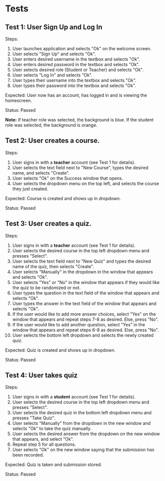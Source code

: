 # Tests
## Test 1: User Sign Up and Log In
Steps:
  1. User launches application and selects "Ok" on the welcome screen.
  2. User selects "Sign Up" and selects "Ok".
  3. User enters desired username in the textbox and selects "Ok". 
  4. User enters desired password in the textbox and selects "Ok".
  5. User selects desired role (Student or Teacher) and selects "Ok".
  6. User selects "Log In" and selects "Ok".
  7. User types their username into the textbox and selects "Ok".
  8. User types their password into the textbox and selects "Ok".

Expected: User now has an account, has logged in and is viewing the homescreen. 

Status: Passed

**Note:** If teacher role was selected, the background is blue. If the student role was selected, the background is orange.

## Test 2: User creates a course. 
Steps: 
  1. User signs in with a **teacher** account (see Test 1 for details). 
  2. User selects the text field next to "New Course", types the desired name, and selects "Create".
  3. User selects "Ok" on the Success window that opens. 
  4. User selects the dropdown menu on the top left, and selects the course they just created.

Expected: Course is created and shows up in dropdown. 

Status: Passed

## Test 3: User creates a quiz. 
Steps: 
  1. User signs in with a **teacher** account (see Test 1 for details).
  2. User selects the desired course in the top left dropdown menu and presses "Select".
  3. User selects the text field next to "New Quiz" and types the desired name of the quiz, then selects "Create".
  4. User selects "Manually" in the dropdown in the window that appears and selects "Ok". 
  5. User selects "Yes" or "No" in the window that appears if they would like the quiz to be randomized or not. 
  6. User types the question in the text field of the window that appears and selects "Ok". 
  7. User types the answer in the text field of the window that appears and selects "Ok". 
  8. If the user would like to add more answer choices, select "Yes" on the window that appears and repeat steps 7-8 as desired. Else, press "No".
  9. If the user would like to add another question, select "Yes" in the window that appears and repeat steps 6-8 as desired. Else, press "No".
  10. User selects the bottom left dropdown and selects the newly created quiz. 

Expected: Quiz is created and shows up in dropdown. 

Status: Passed

## Test 4: User takes quiz
Steps: 
  1. User signs in with a **student** account (see Test 1 for details).
  2. User selects the desired course in the top left dropdown menu and presses "Select".
  3. User selects the desired quiz in the bottom left dropdown menu and presses "Take Quiz". 
  4. User selects "Manually" from the dropdown in the new window and selects "Ok" to take the quiz manually.
  5. User selects the desired answer from the dropdown on the new window that appears, and select "Ok". 
  6. Repeat step 5 for all questions. 
  7. User selects "Ok" on the new window saying that the submission has been recorded. 

Expected: Quiz is taken and submission stored. 

Status: Passed
